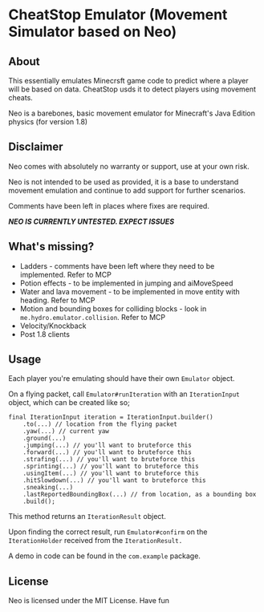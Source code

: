 # CheatStop Emulator (Movement Simulator based on Neo)
## About
This essentially emulates Minecrsft game code to predict where a player will be based on data. CheatStop usds it to detect players using movement cheats.

Neo is a barebones, basic movement emulator for Minecraft's Java Edition physics (for version 1.8)

## Disclaimer
Neo comes with absolutely no warranty or support, use at your own risk.

Neo is not intended to be used as provided, it is a base to understand movement emulation and continue to add support for
further scenarios.

Comments have been left in places where fixes are required.

***NEO IS CURRENTLY UNTESTED. EXPECT ISSUES***

## What's missing?
- Ladders - comments have been left where they need to be implemented. Refer to MCP
- Potion effects - to be implemented in jumping and aiMoveSpeed
- Water and lava movement - to be implemented in move entity with heading. Refer to MCP
- Motion and bounding boxes for colliding blocks - look in `me.hydro.emulator.collision`. Refer to MCP
- Velocity/Knockback
- Post 1.8 clients

## Usage
Each player you're emulating should have their own `Emulator` object.

On a flying packet, call `Emulator#runIteration` with an `IterationInput` object, which can be created like so;

```
final IterationInput iteration = IterationInput.builder()
    .to(...) // location from the flying packet
    .yaw(...) // current yaw
    .ground(...)
    .jumping(...) // you'll want to bruteforce this
    .forward(...) // you'll want to bruteforce this
    .strafing(...) // you'll want to bruteforce this
    .sprinting(...) // you'll want to bruteforce this
    .usingItem(...) // you'll want to bruteforce this
    .hitSlowdown(...) // you'll want to bruteforce this
    .sneaking(...)
    .lastReportedBoundingBox(...) // from location, as a bounding box
    .build();
```

This method returns an `IterationResult` object.

Upon finding the correct result, run `Emulator#confirm` on the `IterationHolder` received from the `IterationResult.`

A demo in code can be found in the `com.example` package.

## License
Neo is licensed under the MIT License. Have fun
